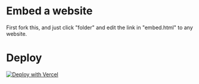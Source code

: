 # Embed a website
First fork this, and
just click "folder" and edit the link in "embed.html" to any website.

# Deploy

[![Deploy with Vercel](https://binbashbanana.github.io/deploy-buttons/buttons/remade/vercel.svg)](https://vercel.com/new/clone?repositoryurl=https://github.com/dogenetwork/v4)

